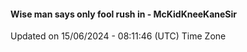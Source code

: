 #### Wise man says only fool rush in - McKidKneeKaneSir
Updated on 15/06/2024 - 08:11:46 (UTC) Time Zone
